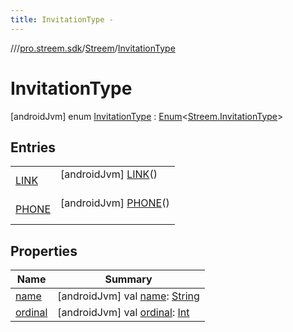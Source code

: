 ```yaml
---
title: InvitationType -
---
```

//[<root>](../../../../index.md)/[pro.streem.sdk](../../index.md)/[Streem](../index.md)/[InvitationType](index.md)



# InvitationType  
 [androidJvm] enum [InvitationType](index.md) : [Enum](https://kotlinlang.org/api/latest/jvm/stdlib/kotlin/-enum/index.html)<[Streem.InvitationType](index.md)>    


## Entries  
  
| | |
|---|---|
| <a name="pro.streem.sdk/Streem.InvitationType.LINK///PointingToDeclaration/"></a>[LINK](-l-i-n-k/index.md)| <a name="pro.streem.sdk/Streem.InvitationType.LINK///PointingToDeclaration/"></a> [androidJvm] [LINK](-l-i-n-k/index.md)()  <br>   <br>|
| <a name="pro.streem.sdk/Streem.InvitationType.PHONE///PointingToDeclaration/"></a>[PHONE](-p-h-o-n-e/index.md)| <a name="pro.streem.sdk/Streem.InvitationType.PHONE///PointingToDeclaration/"></a> [androidJvm] [PHONE](-p-h-o-n-e/index.md)()  <br>   <br>|


## Properties  
  
|  Name |  Summary | 
|---|---|
| <a name="pro.streem.sdk/Streem.InvitationType/name/#/PointingToDeclaration/"></a>[name](index.md#%5Bpro.streem.sdk%2FStreem.InvitationType%2Fname%2F%23%2FPointingToDeclaration%2F%5D%2FProperties%2F-946466036)| <a name="pro.streem.sdk/Streem.InvitationType/name/#/PointingToDeclaration/"></a> [androidJvm] val [name](index.md#%5Bpro.streem.sdk%2FStreem.InvitationType%2Fname%2F%23%2FPointingToDeclaration%2F%5D%2FProperties%2F-946466036): [String](https://kotlinlang.org/api/latest/jvm/stdlib/kotlin/-string/index.html)   <br>|
| <a name="pro.streem.sdk/Streem.InvitationType/ordinal/#/PointingToDeclaration/"></a>[ordinal](index.md#%5Bpro.streem.sdk%2FStreem.InvitationType%2Fordinal%2F%23%2FPointingToDeclaration%2F%5D%2FProperties%2F-946466036)| <a name="pro.streem.sdk/Streem.InvitationType/ordinal/#/PointingToDeclaration/"></a> [androidJvm] val [ordinal](index.md#%5Bpro.streem.sdk%2FStreem.InvitationType%2Fordinal%2F%23%2FPointingToDeclaration%2F%5D%2FProperties%2F-946466036): [Int](https://kotlinlang.org/api/latest/jvm/stdlib/kotlin/-int/index.html)   <br>|

